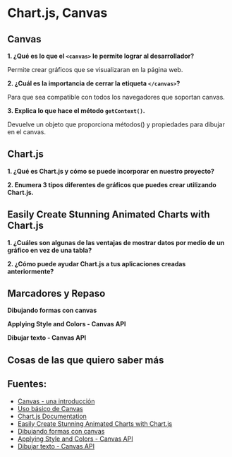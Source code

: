# Chart.js, Canvas

## Canvas

**1. ¿Qué es lo que el `<canvas>` le permite lograr al desarrollador?**

Permite crear gráficos que se visualizaran en la página web.

**2. ¿Cuál es la importancia de cerrar la etiqueta `</canvas>`?**

 Para que sea compatible con todos los navegadores que soportan canvas.

**3. Explica lo que hace el método `getContext()`.**
 
Devuelve un objeto que proporciona métodos() y propiedades para dibujar en el canvas.

## Chart.js 

**1. ¿Qué es Chart.js y cómo se puede incorporar en nuestro proyecto?**

**2. Enumera 3 tipos diferentes de gráficos que puedes crear utilizando Chart.js.**

## Easily Create Stunning Animated Charts with Chart.js

**1. ¿Cuáles son algunas de las ventajas de mostrar datos por medio de un gráfico en vez de una tabla?**

**2. ¿Cómo puede ayudar Chart.js a tus aplicaciones creadas anteriormente?**

## Marcadores y Repaso

**Dibujando formas con canvas**

**Applying Style and Colors - Canvas API**

**Dibujar texto - Canvas API**

## Cosas de las que quiero saber más

## Fuentes:

+ [Canvas - una introducción](https://w3.unpocodetodo.info/canvas/introduccion.php)
+ [Uso básico de Canvas](https://developer.mozilla.org/es/docs/Web/API/Canvas_API/Tutorial/Basic_usage)
+ [Chart.js Documentation](https://www.chartjs.org/docs/latest/)
+ [Easily Create Stunning Animated Charts with Chart.js](https://www.webdesignerdepot.com/2013/11/easily-create-stunning-animated-charts-with-chart-js/)
+ [Dibujando formas con canvas](https://developer.mozilla.org/es/docs/Web/API/Canvas_API/Tutorial/Drawing_shapes)
+ [Applying Style and Colors - Canvas API](https://developer.mozilla.org/es/docs/Web/API/Canvas_API/Tutorial/Applying_styles_and_colors)
+ [Dibujar texto - Canvas API](https://developer.mozilla.org/es/docs/Web/API/Canvas_API/Tutorial/Drawing_text)
